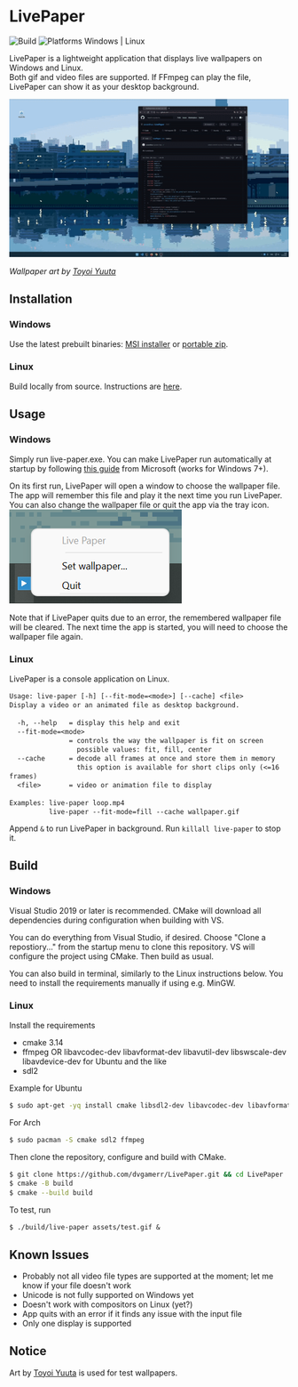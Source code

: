 ﻿# LivePaper
![Build](https://github.com/dvgamerr/LivePaper/actions/workflows/build.yml/badge.svg) ![Platforms Windows | Linux](https://img.shields.io/badge/Platforms-Windows%20%7C%20Linux-blue)

LivePaper is a lightweight application that displays live wallpapers on Windows and Linux.
<br>Both gif and video files are supported. If FFmpeg can play the file, LivePaper can show it as your desktop background.

![Screencap](assets/screencap.gif)

_Wallpaper art by [Toyoi Yuuta](https://twitter.com/1041uuu)_

## Installation
### Windows
Use the latest prebuilt binaries: [MSI installer](https://github.com/dvgamerr/LivePaper/releases/download/latest/LivePaper-0.0.0-win64.msi) or [portable zip](https://github.com/dvgamerr/LivePaper/releases/download/latest/LivePaper-0.0.0-win64.zip).

### Linux
Build locally from source. Instructions are [here](#build).

## Usage
### Windows
Simply run live-paper.exe. You can make LivePaper run automatically at startup by following [this guide](https://support.microsoft.com/en-us/windows/add-an-app-to-run-automatically-at-startup-in-windows-10-150da165-dcd9-7230-517b-cf3c295d89dd) from Microsoft (works for Windows 7+).

On its first run, LivePaper will open a window to choose the wallpaper file. The app will remember this file and play it the next time you run LivePaper. You can also change the wallpaper file or quit the app via the tray icon.  
![Close with tray icon](assets/tray.png)

Note that if LivePaper quits due to an error, the remembered wallpaper file will be cleared. The next time the app is started, you will need to choose the wallpaper file again.

### Linux
LivePaper is a console application on Linux.
```
Usage: live-paper [-h] [--fit-mode=<mode>] [--cache] <file>
Display a video or an animated file as desktop background.

  -h, --help   = display this help and exit
  --fit-mode=<mode>
               = controls the way the wallpaper is fit on screen
                 possible values: fit, fill, center
  --cache      = decode all frames at once and store them in memory
                 this option is available for short clips only (<=16 frames)
  <file>       = video or animation file to display

Examples: live-paper loop.mp4
          live-paper --fit-mode=fill --cache wallpaper.gif
```

Append `&` to run LivePaper in background. Run `killall live-paper` to stop it.

## Build
### Windows
Visual Studio 2019 or later is recommended. CMake will download all dependencies during configuration when building with VS.

You can do everything from Visual Studio, if desired. Choose "Clone a repostiory..." from the startup menu to clone this repository. VS will configure the project using CMake. Then build as usual.

You can also build in terminal, similarly to the Linux instructions below. You need to install the requirements manually if using e.g. MinGW.

### Linux
Install the requirements
- cmake 3.14
- ffmpeg OR libavcodec-dev libavformat-dev libavutil-dev libswscale-dev libavdevice-dev for Ubuntu and the like
- sdl2

Example for Ubuntu 

```bash
$ sudo apt-get -yq install cmake libsdl2-dev libavcodec-dev libavformat-dev libavutil-dev libswscale-dev libavdevice-dev
```

For Arch
```bash
$ sudo pacman -S cmake sdl2 ffmpeg
```

Then clone the repository, configure and build with CMake.
```bash
$ git clone https://github.com/dvgamerr/LivePaper.git && cd LivePaper
$ cmake -B build
$ cmake --build build
```
To test, run
```
$ ./build/live-paper assets/test.gif &
```

## Known Issues
* Probably not all video file types are supported at the moment; let me know if your file doesn't work
* Unicode is not fully supported on Windows yet
* Doesn't work with compositors on Linux (yet?)
* App quits with an error if it finds any issue with the input file
* Only one display is supported

## Notice

Art by [Toyoi Yuuta](https://twitter.com/1041uuu) is used for test wallpapers.
